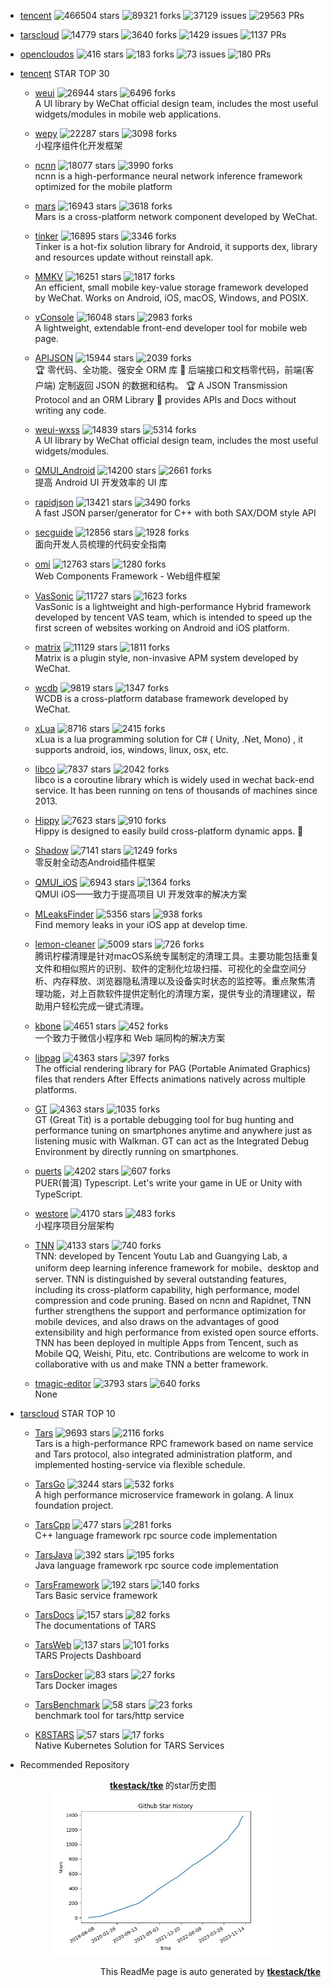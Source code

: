 
+ [tencent](https://github.com/tencent)
![466504 stars](https://img.shields.io/badge/Stars-466504-green)
![89321 forks](https://img.shields.io/badge/Forks-89321-green)
![37129 issues](https://img.shields.io/badge/Issues-37129-green)
![29563 PRs](https://img.shields.io/badge/PRs-29563-green)

+ [tarscloud](https://github.com/tarscloud)
![14779 stars](https://img.shields.io/badge/Stars-14779-green)
![3640 forks](https://img.shields.io/badge/Forks-3640-green)
![1429 issues](https://img.shields.io/badge/Issues-1429-green)
![1137 PRs](https://img.shields.io/badge/PRs-1137-green)

+ [opencloudos](https://github.com/opencloudos)
![416 stars](https://img.shields.io/badge/Stars-416-green)
![183 forks](https://img.shields.io/badge/Forks-183-green)
![73 issues](https://img.shields.io/badge/Issues-73-green)
![180 PRs](https://img.shields.io/badge/PRs-180-green)



+ [tencent](https://github.com/tencent) STAR TOP 30
    
    + [weui](https://github.com/tencent/weui) 
    ![26944 stars](https://img.shields.io/badge/Stars-26944-green)
    ![6496 forks](https://img.shields.io/badge/Forks-6496-green)  
    A UI library by WeChat official design team, includes the most useful widgets/modules in mobile web applications.
    
    + [wepy](https://github.com/tencent/wepy) 
    ![22287 stars](https://img.shields.io/badge/Stars-22287-green)
    ![3098 forks](https://img.shields.io/badge/Forks-3098-green)  
    小程序组件化开发框架
    
    + [ncnn](https://github.com/tencent/ncnn) 
    ![18077 stars](https://img.shields.io/badge/Stars-18077-green)
    ![3990 forks](https://img.shields.io/badge/Forks-3990-green)  
    ncnn is a high-performance neural network inference framework optimized for the mobile platform
    
    + [mars](https://github.com/tencent/mars) 
    ![16943 stars](https://img.shields.io/badge/Stars-16943-green)
    ![3618 forks](https://img.shields.io/badge/Forks-3618-green)  
    Mars is a cross-platform network component  developed by WeChat.
    
    + [tinker](https://github.com/tencent/tinker) 
    ![16895 stars](https://img.shields.io/badge/Stars-16895-green)
    ![3346 forks](https://img.shields.io/badge/Forks-3346-green)  
    Tinker is a hot-fix solution library for Android, it supports dex, library and resources update without reinstall apk.
    
    + [MMKV](https://github.com/tencent/MMKV) 
    ![16251 stars](https://img.shields.io/badge/Stars-16251-green)
    ![1817 forks](https://img.shields.io/badge/Forks-1817-green)  
    An efficient, small mobile key-value storage framework developed by WeChat. Works on Android, iOS, macOS, Windows, and POSIX.
    
    + [vConsole](https://github.com/tencent/vConsole) 
    ![16048 stars](https://img.shields.io/badge/Stars-16048-green)
    ![2983 forks](https://img.shields.io/badge/Forks-2983-green)  
    A lightweight, extendable front-end developer tool for mobile web page.
    
    + [APIJSON](https://github.com/tencent/APIJSON) 
    ![15944 stars](https://img.shields.io/badge/Stars-15944-green)
    ![2039 forks](https://img.shields.io/badge/Forks-2039-green)  
    🏆 零代码、全功能、强安全 ORM 库 🚀 后端接口和文档零代码，前端(客户端) 定制返回 JSON 的数据和结构。 🏆 A JSON Transmission Protocol and an ORM Library 🚀  provides APIs and Docs without writing any code.
    
    + [weui-wxss](https://github.com/tencent/weui-wxss) 
    ![14839 stars](https://img.shields.io/badge/Stars-14839-green)
    ![5314 forks](https://img.shields.io/badge/Forks-5314-green)  
    A UI library by WeChat official design team, includes the most useful widgets/modules.
    
    + [QMUI_Android](https://github.com/tencent/QMUI_Android) 
    ![14200 stars](https://img.shields.io/badge/Stars-14200-green)
    ![2661 forks](https://img.shields.io/badge/Forks-2661-green)  
    提高 Android UI 开发效率的 UI 库
    
    + [rapidjson](https://github.com/tencent/rapidjson) 
    ![13421 stars](https://img.shields.io/badge/Stars-13421-green)
    ![3490 forks](https://img.shields.io/badge/Forks-3490-green)  
    A fast JSON parser/generator for C++ with both SAX/DOM style API
    
    + [secguide](https://github.com/tencent/secguide) 
    ![12856 stars](https://img.shields.io/badge/Stars-12856-green)
    ![1928 forks](https://img.shields.io/badge/Forks-1928-green)  
    面向开发人员梳理的代码安全指南
    
    + [omi](https://github.com/tencent/omi) 
    ![12763 stars](https://img.shields.io/badge/Stars-12763-green)
    ![1280 forks](https://img.shields.io/badge/Forks-1280-green)  
    Web Components Framework - Web组件框架
    
    + [VasSonic](https://github.com/tencent/VasSonic) 
    ![11727 stars](https://img.shields.io/badge/Stars-11727-green)
    ![1623 forks](https://img.shields.io/badge/Forks-1623-green)  
    VasSonic is a lightweight and high-performance Hybrid framework developed by tencent VAS team, which is intended to speed up the first screen of websites working on Android and iOS platform. 
    
    + [matrix](https://github.com/tencent/matrix) 
    ![11129 stars](https://img.shields.io/badge/Stars-11129-green)
    ![1811 forks](https://img.shields.io/badge/Forks-1811-green)  
    Matrix is a plugin style, non-invasive APM system developed by WeChat.
    
    + [wcdb](https://github.com/tencent/wcdb) 
    ![9819 stars](https://img.shields.io/badge/Stars-9819-green)
    ![1347 forks](https://img.shields.io/badge/Forks-1347-green)  
    WCDB is a cross-platform database framework developed by WeChat.
    
    + [xLua](https://github.com/tencent/xLua) 
    ![8716 stars](https://img.shields.io/badge/Stars-8716-green)
    ![2415 forks](https://img.shields.io/badge/Forks-2415-green)  
    xLua is a lua programming solution for  C# ( Unity, .Net, Mono) , it supports android, ios, windows, linux, osx, etc.
    
    + [libco](https://github.com/tencent/libco) 
    ![7837 stars](https://img.shields.io/badge/Stars-7837-green)
    ![2042 forks](https://img.shields.io/badge/Forks-2042-green)  
    libco is a coroutine library which is widely used in wechat  back-end service. It has been running on tens of thousands of machines since 2013.
    
    + [Hippy](https://github.com/tencent/Hippy) 
    ![7623 stars](https://img.shields.io/badge/Stars-7623-green)
    ![910 forks](https://img.shields.io/badge/Forks-910-green)  
    Hippy is designed to easily build cross-platform dynamic apps. 👏
    
    + [Shadow](https://github.com/tencent/Shadow) 
    ![7141 stars](https://img.shields.io/badge/Stars-7141-green)
    ![1249 forks](https://img.shields.io/badge/Forks-1249-green)  
    零反射全动态Android插件框架
    
    + [QMUI_iOS](https://github.com/tencent/QMUI_iOS) 
    ![6943 stars](https://img.shields.io/badge/Stars-6943-green)
    ![1364 forks](https://img.shields.io/badge/Forks-1364-green)  
    QMUI iOS——致力于提高项目 UI 开发效率的解决方案
    
    + [MLeaksFinder](https://github.com/tencent/MLeaksFinder) 
    ![5356 stars](https://img.shields.io/badge/Stars-5356-green)
    ![938 forks](https://img.shields.io/badge/Forks-938-green)  
    Find memory leaks in your iOS app at develop time.
    
    + [lemon-cleaner](https://github.com/tencent/lemon-cleaner) 
    ![5009 stars](https://img.shields.io/badge/Stars-5009-green)
    ![726 forks](https://img.shields.io/badge/Forks-726-green)  
    腾讯柠檬清理是针对macOS系统专属制定的清理工具。主要功能包括重复文件和相似照片的识别、软件的定制化垃圾扫描、可视化的全盘空间分析、内存释放、浏览器隐私清理以及设备实时状态的监控等。重点聚焦清理功能，对上百款软件提供定制化的清理方案，提供专业的清理建议，帮助用户轻松完成一键式清理。
    
    + [kbone](https://github.com/tencent/kbone) 
    ![4651 stars](https://img.shields.io/badge/Stars-4651-green)
    ![452 forks](https://img.shields.io/badge/Forks-452-green)  
    一个致力于微信小程序和 Web 端同构的解决方案
    
    + [libpag](https://github.com/tencent/libpag) 
    ![4363 stars](https://img.shields.io/badge/Stars-4363-green)
    ![397 forks](https://img.shields.io/badge/Forks-397-green)  
    The official rendering library for PAG (Portable Animated Graphics) files that renders After Effects animations natively across multiple platforms.
    
    + [GT](https://github.com/tencent/GT) 
    ![4363 stars](https://img.shields.io/badge/Stars-4363-green)
    ![1035 forks](https://img.shields.io/badge/Forks-1035-green)  
    GT (Great Tit) is a portable debugging tool for bug hunting and performance tuning on smartphones anytime and anywhere just as listening music with Walkman. GT can act as the Integrated Debug Environment by directly running on smartphones.
    
    + [puerts](https://github.com/tencent/puerts) 
    ![4202 stars](https://img.shields.io/badge/Stars-4202-green)
    ![607 forks](https://img.shields.io/badge/Forks-607-green)  
    PUER(普洱) Typescript. Let's write your game in UE or Unity with TypeScript.
    
    + [westore](https://github.com/tencent/westore) 
    ![4170 stars](https://img.shields.io/badge/Stars-4170-green)
    ![483 forks](https://img.shields.io/badge/Forks-483-green)  
    小程序项目分层架构
    
    + [TNN](https://github.com/tencent/TNN) 
    ![4133 stars](https://img.shields.io/badge/Stars-4133-green)
    ![740 forks](https://img.shields.io/badge/Forks-740-green)  
    TNN: developed by Tencent Youtu Lab and Guangying Lab, a uniform deep learning inference framework for mobile、desktop and server. TNN is distinguished by several outstanding features, including its cross-platform capability, high performance, model compression and code pruning. Based on ncnn and Rapidnet, TNN further strengthens the support and performance optimization for mobile devices, and also draws on the advantages of good extensibility and high performance from existed open source efforts. TNN has been deployed in multiple Apps from Tencent, such as Mobile QQ, Weishi, Pitu, etc. Contributions are welcome to work in collaborative with us and make TNN a better framework. 
    
    + [tmagic-editor](https://github.com/tencent/tmagic-editor) 
    ![3793 stars](https://img.shields.io/badge/Stars-3793-green)
    ![640 forks](https://img.shields.io/badge/Forks-640-green)  
    None
    

+ [tarscloud](https://github.com/tarscloud) STAR TOP 10
    
    + [Tars](https://github.com/tarscloud/Tars) 
    ![9693 stars](https://img.shields.io/badge/Stars-9693-green)
    ![2116 forks](https://img.shields.io/badge/Forks-2116-green)  
    Tars is a high-performance RPC framework based on name service and Tars protocol, also integrated administration platform, and implemented hosting-service via flexible schedule.
    
    + [TarsGo](https://github.com/tarscloud/TarsGo) 
    ![3244 stars](https://img.shields.io/badge/Stars-3244-green)
    ![532 forks](https://img.shields.io/badge/Forks-532-green)  
    A  high performance microservice  framework  in golang. A linux foundation project.
    
    + [TarsCpp](https://github.com/tarscloud/TarsCpp) 
    ![477 stars](https://img.shields.io/badge/Stars-477-green)
    ![281 forks](https://img.shields.io/badge/Forks-281-green)  
    C++ language framework rpc source code implementation
    
    + [TarsJava](https://github.com/tarscloud/TarsJava) 
    ![392 stars](https://img.shields.io/badge/Stars-392-green)
    ![195 forks](https://img.shields.io/badge/Forks-195-green)  
    Java language framework rpc source code implementation
    
    + [TarsFramework](https://github.com/tarscloud/TarsFramework) 
    ![192 stars](https://img.shields.io/badge/Stars-192-green)
    ![140 forks](https://img.shields.io/badge/Forks-140-green)  
    Tars Basic service framework
    
    + [TarsDocs](https://github.com/tarscloud/TarsDocs) 
    ![157 stars](https://img.shields.io/badge/Stars-157-green)
    ![82 forks](https://img.shields.io/badge/Forks-82-green)  
    The documentations of TARS
    
    + [TarsWeb](https://github.com/tarscloud/TarsWeb) 
    ![137 stars](https://img.shields.io/badge/Stars-137-green)
    ![101 forks](https://img.shields.io/badge/Forks-101-green)  
    TARS Projects Dashboard
    
    + [TarsDocker](https://github.com/tarscloud/TarsDocker) 
    ![83 stars](https://img.shields.io/badge/Stars-83-green)
    ![27 forks](https://img.shields.io/badge/Forks-27-green)  
    Tars Docker  images
    
    + [TarsBenchmark](https://github.com/tarscloud/TarsBenchmark) 
    ![58 stars](https://img.shields.io/badge/Stars-58-green)
    ![23 forks](https://img.shields.io/badge/Forks-23-green)  
    benchmark tool for tars/http service
    
    + [K8STARS](https://github.com/tarscloud/K8STARS) 
    ![57 stars](https://img.shields.io/badge/Stars-57-green)
    ![17 forks](https://img.shields.io/badge/Forks-17-green)  
    Native Kubernetes  Solution for TARS Services
    


+ Recommended Repository  
<p align="center">
      <strong>
        <a href="https://github.com/tkestack/tke" target="_blank">tkestack/tke</a>
      </strong>  的star历史图
  <br>
  <img src="https://raw.githubusercontent.com/ButterAndButterfly/GithubTools/master/data/stars_history.jpg" width="350px"></img>    
</p>

<p align="right">
      This ReadMe page is auto generated by 
      <strong>
        <a href="https://github.com/tkestack/tke" target="_blank">tkestack/tke</a><br>
      </strong>   
</p>
